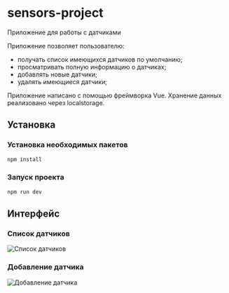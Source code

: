# sensors-project

Приложение для работы с датчиками

Приложение позволяет пользователю:

- получать список имеющихся датчиков по умолчанию;
- просматривать полную информацию о датчиках;
- добавлять новые датчики;
- удалять имеющиеся датчики;

Приложение написано с помощью фреймворка Vue.
Хранение данных реализовано через localstorage.


## Установка

### Установка необходимых пакетов

```sh
npm install
```

### Запуск проекта

```sh
npm run dev
```

## Интерфейс

### Список датчиков 
![Список датчиков](https://github.com/parzjval/vue-sensors-app/blob/main/public/Список%20датчиков.png)

### Добавление датчика 
![Добавление датчика](https://github.com/parzjval/vue-sensors-app/blob/main/public/Добавление%20датчика.png)
